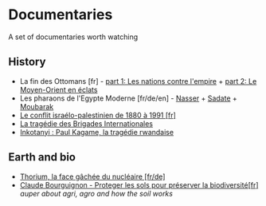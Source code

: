 # Documentaries
A set of documentaries worth watching

## History
- La fin des Ottomans [fr] - [part 1: Les nations contre l'empire](https://www.youtube.com/watch?v=XH8Iu4zfULY) + [part 2: Le Moyen-Orient en éclats](https://www.youtube.com/watch?v=U4bsjbEm6LU)
- Les pharaons de l'Egypte Moderne [fr/de/en] - [Nasser](http://www.arte.tv/guide/fr/047392-001-A/les-pharaons-de-l-egypte-moderne-1-3?autoplay=1) + [Sadate](http://www.arte.tv/guide/fr/047392-002-A/les-pharaons-de-l-egypte-moderne-2-3) + [Moubarak](http://www.arte.tv/guide/fr/047392-003-A/les-pharaons-de-l-egypte-moderne-3-3)
- [Le conflit israélo-palestinien de 1880 à 1991 [fr]](https://www.youtube.com/watch?v=nlMc5S66kiU)
- [La tragédie des Brigades Internationales](http://www.arte.tv/guide/fr/058378-000-A/la-tragedie-des-brigades-internationales?country=FR)
- [Inkotanyi : Paul Kagame, la tragédie rwandaise](https://www.arte.tv/fr/videos/062274-000-A/inkotanyi-paul-kagame-la-tragedie-rwandaise/)

## Earth and bio
- [Thorium, la face gâchée du nucléaire [fr/de]](http://www.arte.tv/guide/fr/050775-000-A/thorium-la-face-gachee-du-nucleaire?autoplay=1)
- [Claude Bourguignon - Proteger les sols pour préserver la biodiversité[fr]](https://www.youtube.com/watch?v=K7wbDr_P8NU) _auper about agri, agro and how the soil works_



